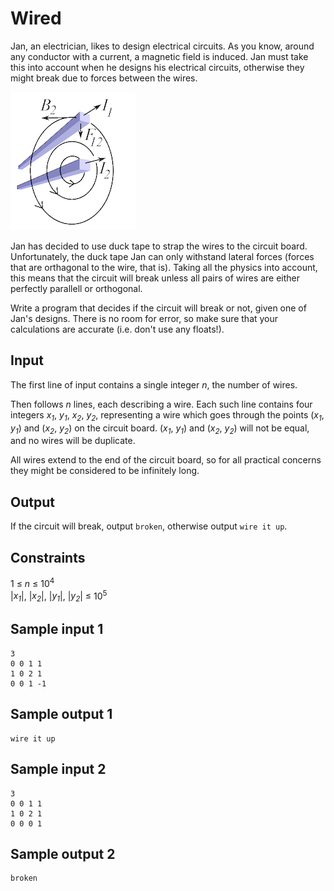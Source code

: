 # Wired
Jan, an electrician, likes to design electrical circuits. As you know, around any conductor with a current, a magnetic field is induced. Jan must take this into account when he designs his electrical circuits, otherwise they might break due to forces between the wires.

![](../images/wired.png)

Jan has decided to use duck tape to strap the wires to the circuit board. Unfortunately, the duck tape Jan can only withstand lateral forces (forces that are orthagonal to the wire, that is). Taking all the physics into account, this means that the circuit will break unless all pairs of wires are either perfectly parallell or orthogonal.

Write a program that decides if the circuit will break or not, given one of Jan's designs. There is no room for error, so make sure that your calculations are accurate (i.e. don't use any floats!).

## Input
The first line of input contains a single integer _n_, the number of wires.

Then follows _n_ lines, each describing a wire. Each such line contains four integers _x<sub>1</sub>_, _y<sub>1</sub>_, _x<sub>2</sub>_, _y<sub>2</sub>_, representing a wire which goes through the points (_x<sub>1</sub>_, _y<sub>1</sub>_) and (_x<sub>2</sub>_, _y<sub>2</sub>_) on the circuit board. (_x<sub>1</sub>_, _y<sub>1</sub>_) and (_x<sub>2</sub>_, _y<sub>2</sub>_) will not be equal, and no wires will be duplicate.

All wires extend to the end of the circuit board, so for all practical concerns they might be considered to be infinitely long.

## Output
If the circuit will break, output `broken`, otherwise output `wire it up`.

## Constraints
1 &le; _n_ &le; 10<sup>4</sup>  
|_x<sub>1</sub>_|, |_x<sub>2</sub>_|, |_y<sub>1</sub>_|, |_y<sub>2</sub>_| &le; 10<sup>5</sup>  

## Sample input 1
```
3
0 0 1 1
1 0 2 1
0 0 1 -1
```

## Sample output 1
```
wire it up
```

## Sample input 2
```
3
0 0 1 1
1 0 2 1
0 0 0 1
```

## Sample output 2
```
broken
```
